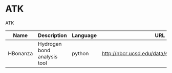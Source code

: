 ATK
===

ATK

| Name     | Description                 | Language | URL |
|----------|-----------------------------|----------|-----|
| HBonanza | Hydrogen bond analysis tool | python   | http://nbcr.ucsd.edu/data/sw/hosted/hbonanza/|


